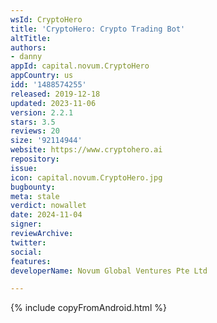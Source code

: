 ```yaml
---
wsId: CryptoHero
title: 'CryptoHero: Crypto Trading Bot'
altTitle: 
authors:
- danny
appId: capital.novum.CryptoHero
appCountry: us
idd: '1488574255'
released: 2019-12-18
updated: 2023-11-06
version: 2.2.1
stars: 3.5
reviews: 20
size: '92114944'
website: https://www.cryptohero.ai
repository: 
issue: 
icon: capital.novum.CryptoHero.jpg
bugbounty: 
meta: stale
verdict: nowallet
date: 2024-11-04
signer: 
reviewArchive: 
twitter: 
social: 
features: 
developerName: Novum Global Ventures Pte Ltd

---
```


{% include copyFromAndroid.html %}